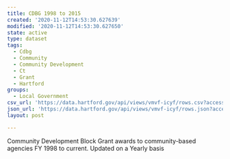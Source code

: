 ```yaml
---
title: CDBG 1998 to 2015
created: '2020-11-12T14:53:30.627639'
modified: '2020-11-12T14:53:30.627650'
state: active
type: dataset
tags:
  - Cdbg
  - Community
  - Community Development
  - Ct
  - Grant
  - Hartford
groups:
  - Local Government
csv_url: 'https://data.hartford.gov/api/views/vmvf-icyf/rows.csv?accessType=DOWNLOAD'
json_url: 'https://data.hartford.gov/api/views/vmvf-icyf/rows.json?accessType=DOWNLOAD'
layout: post

---
```

Community Development Block Grant awards to community-based agencies FY 1998 to current. Updated on a Yearly basis
